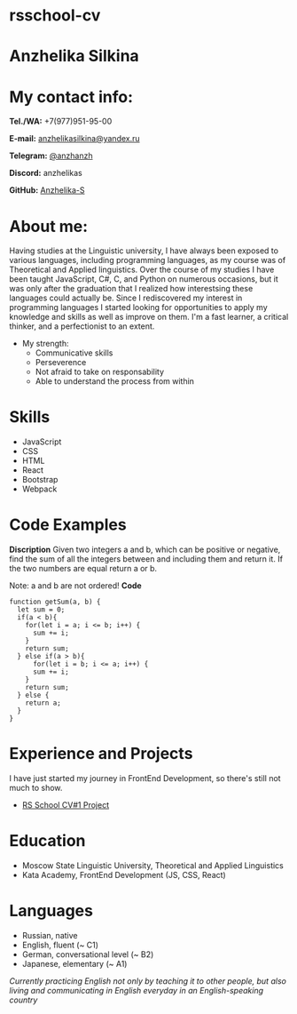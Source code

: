# rsschool-cv
# Anzhelika Silkina
# My contact info:
__Tel./WA:__ +7(977)951-95-00

__E-mail:__ anzhelikasilkina@yandex.ru

__Telegram:__ [@anzhanzh](https://t.me/anzhanzh)

__Discord:__ anzhelikas

__GitHub:__ [Anzhelika-S](https://github.com/Anzhelika-S)
# About me:
Having studies at the Linguistic university, I have always been exposed to various languages, including programming languages, as my course was of Theoretical and Applied linguistics. Over the course of my studies I have been taught JavaScript, C#, C, and Python on numerous occasions, but it was only after the graduation that I realized how interestsing these languages could actually be. Since I rediscovered my interest in programming languages I started looking for opportunities to apply my knowledge and skills as well as improve on them. I'm a fast learner, a critical thinker, and a perfectionist to an extent. 
* My strength:
  - Communicative skills
  - Perseverence
  - Not afraid to take on responsability
  - Able to understand the process from within
# Skills
- JavaScript
- CSS
- HTML
- React
- Bootstrap 
- Webpack
# Code Examples 
__Discription__
Given two integers a and b, which can be positive or negative, find the sum of all the integers between and including them and return it. If the two numbers are equal return a or b.

Note: a and b are not ordered!
__Code__
```
function getSum(a, b) {
  let sum = 0;
  if(a < b){ 
    for(let i = a; i <= b; i++) {
      sum += i; 
    }
    return sum;
  } else if(a > b){
      for(let i = b; i <= a; i++) {
      sum += i; 
    }
    return sum;
  } else {
    return a;
  } 
}
```
# Experience and Projects
I have just started my journey in FrontEnd Development, so there's still not much to show.
- [RS School CV#1 Project](https://github.com/Anzhelika-S/rsschool-cv.git)

# Education
- Moscow State Linguistic University, Theoretical and Applied Linguistics
- Kata Academy, FrontEnd Development (JS, CSS, React)

# Languages
- Russian, native
- English, fluent (~ C1)
- German, conversational level (~ B2)
- Japanese, elementary (~ A1)

_Currently practicing English not only by teaching it to other people, but also living and communicating in English everyday in an English-speaking country_

